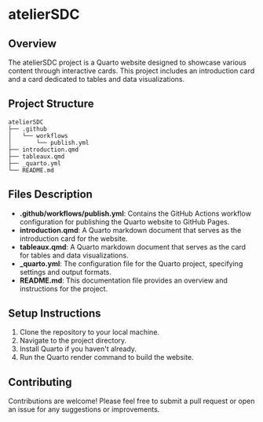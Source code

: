 # atelierSDC

## Overview
The atelierSDC project is a Quarto website designed to showcase various content through interactive cards. This project includes an introduction card and a card dedicated to tables and data visualizations.

## Project Structure
```
atelierSDC
├── .github
│   └── workflows
│       └── publish.yml
├── introduction.qmd
├── tableaux.qmd
├── _quarto.yml
└── README.md
```

## Files Description
- **.github/workflows/publish.yml**: Contains the GitHub Actions workflow configuration for publishing the Quarto website to GitHub Pages.
- **introduction.qmd**: A Quarto markdown document that serves as the introduction card for the website.
- **tableaux.qmd**: A Quarto markdown document that serves as the card for tables and data visualizations.
- **_quarto.yml**: The configuration file for the Quarto project, specifying settings and output formats.
- **README.md**: This documentation file provides an overview and instructions for the project.

## Setup Instructions
1. Clone the repository to your local machine.
2. Navigate to the project directory.
3. Install Quarto if you haven't already.
4. Run the Quarto render command to build the website.

## Contributing
Contributions are welcome! Please feel free to submit a pull request or open an issue for any suggestions or improvements.